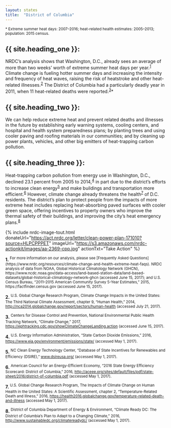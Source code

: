 ```yaml
---
layout: states
title:  "District of Columbia"
---
```

<sup>* Extreme summer heat days: 2007–2016; heat-related health estimates: 2005–2013; population: 2015 census.</sup>

## {{ site.heading_one }}:
NRDC’s analysis shows that Washington, D.C., already sees an average of more than two weeks’ worth of extreme summer heat days per year.<sup>[1](#f1)</sup> Climate change is fueling hotter summer days and increasing the intensity and frequency of heat waves, raising the risk of heatstroke and other heat-related illnesses.<sup>[2](#f2)</sup> The District of Columbia had a particularly deadly year in 2011, when 11 heat-related deaths were reported.<sup>[3](#f3)</sup>*

## {{ site.heading_two }}:
We can help reduce extreme heat and prevent related deaths and illnesses in the future by establishing early warning systems, cooling centers, and hospital and health system preparedness plans; by planting trees and using cooler paving and roofing materials in our communities; and by cleaning up power plants, vehicles, and other big emitters of heat-trapping carbon pollution.

## {{ site.heading_three }}:
Heat-trapping carbon pollution from energy use in Washington, D.C., declined 23.1 percent from 2005 to 2014,<sup>[4](#f4)</sup> in part due to the district’s efforts to increase clean energy<sup>[5](#f5)</sup> and make buildings and transportation more efficient.<sup>[6](#f6)</sup> However, climate change already threatens the health<sup>[7](#f7)</sup> of D.C. residents. The district’s plan to protect people from the impacts of more extreme heat includes replacing heat-absorbing paved surfaces with cooler green space, offering incentives to property owners who improve the thermal safety of their buildings, and improving the city’s heat emergency plans.<sup>[8](#f8)</sup>

{% include nrdc-image-tout.html donateUrl="https://act.nrdc.org/letter/clean-power-plan-171010?source=HLPCPPPET"
imageUrl="https://s3.amazonaws.com/nrdc-actionkit/images/aa-2369-cpp.jpg"
actionTxt="Take Action"
 %}

<footer>
<b id="f1">1.</b><sup> For more information on our analysis, please see [Frequently Asked Questions](https://www.nrdc.org/resources/climate-change-and-health-extreme-heat-faqs). NRDC analysis of data from NOAA, Global Historical Climatology Network (GHCN), https://www.ncdc.noaa.gov/data-access/land-based-station-data/land-based-datasets/global-historical-climatology-network-ghcn (accessed June 15, 2017); and U.S. Census Bureau, “2011–2015 American Community Survey 5-Year Estimates,” 2015, https://factfinder.census.gov (accessed June 15, 2017).</sup>

<b id="f2">2.</b><sup> U.S. Global Change Research Program, Climate Change Impacts in the United States: The Third National Climate Assessment, chapter 9, “Human Health,” 2014, http://nca2014.globalchange.gov/report/sectors/human-health (accessed July 21, 2017).</sup>

<b id="f3">3.</b><sup> Centers for Disease Control and Prevention, National Environmental Public Health Tracking Network, “Climate Change,” 2017, https://ephtracking.cdc.gov/showClimateChangeLanding.action (accessed June 15, 2017).</sup>

<b id="f4">4.</b><sup> U.S. Energy Information Administration, “State Carbon Dioxide Emissions,” 2016, https://www.eia.gov/environment/emissions/state/ (accessed May 1, 2017).</sup>

<b id="f5">5.</b><sup> NC Clean Energy Technology Center, “Database of State Incentives for Renewables and Efficiency (DSIRE),” www.dsireusa.org/ (accessed May 1, 2017).</sup>

<b id="f6">6.</b><sup> American Council for an Energy-Efficient Economy, “2016 State Energy Efficiency Scorecard: District of Columbia,” 2016, http://aceee.org/sites/default/files/pdf/state-sheet/2016/district-of-columbia.pdf (accessed May 1, 2017).</sup>

<b id="f7">7.</b><sup> U.S. Global Change Research Program, The Impacts of Climate Change on Human Health in the United States: A Scientific Assessment, chapter 2, “Temperature-Related Death and Illness,” 2016, https://health2016.globalchange.gov/temperature-related-death-and-illness (accessed May 1, 2017).</sup>

<b id="f8">8.</b><sup> District of Columbia Department of Energy & Environment, “Climate Ready DC: The District of Columbia’s Plan to Adapt to a Changing Climate,” 2016, http://www.sustainabledc.org/climatereadydc/ (accessed May 1, 2017).</sup>
</footer>
